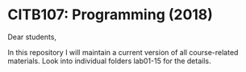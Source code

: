 # CITB107: Programming (2018)
Dear students,

In this repository I will maintain a current version of all course-related materials. Look into individual folders lab01-15 for the details. 


